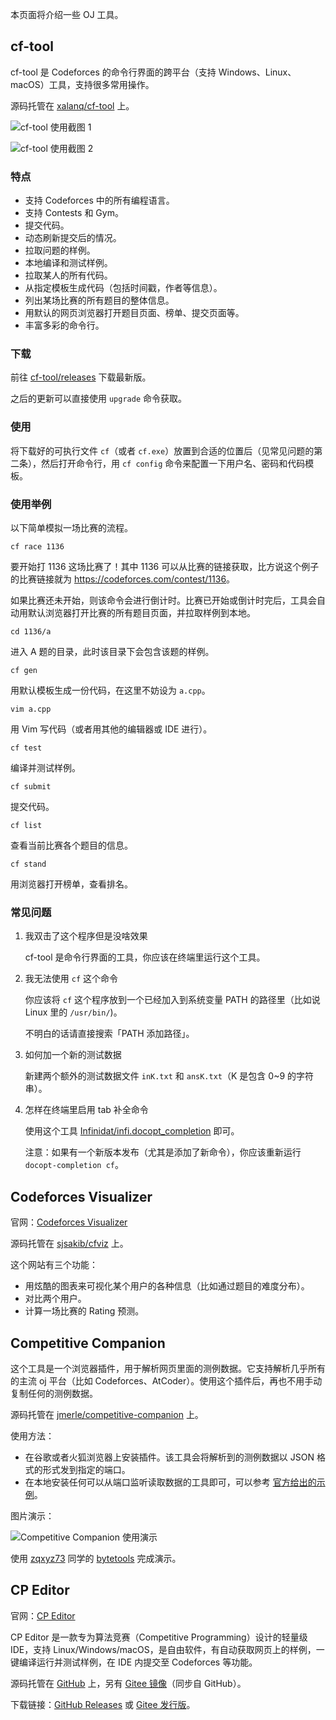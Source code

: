 本页面将介绍一些 OJ 工具。

## cf-tool

cf-tool 是 Codeforces 的命令行界面的跨平台（支持 Windows、Linux、macOS）工具，支持很多常用操作。

源码托管在 [xalanq/cf-tool](https://github.com/xalanq/cf-tool) 上。

![cf-tool 使用截图 1](./images/oj-tool-1.jpg)

![cf-tool 使用截图 2](./images/oj-tool-2.jpg)

### 特点

-   支持 Codeforces 中的所有编程语言。
-   支持 Contests 和 Gym。
-   提交代码。
-   动态刷新提交后的情况。
-   拉取问题的样例。
-   本地编译和测试样例。
-   拉取某人的所有代码。
-   从指定模板生成代码（包括时间戳，作者等信息）。
-   列出某场比赛的所有题目的整体信息。
-   用默认的网页浏览器打开题目页面、榜单、提交页面等。
-   丰富多彩的命令行。

### 下载

前往 [cf-tool/releases](https://github.com/xalanq/cf-tool/releases) 下载最新版。

之后的更新可以直接使用 `upgrade` 命令获取。

### 使用

将下载好的可执行文件 `cf`（或者 `cf.exe`）放置到合适的位置后（见常见问题的第二条），然后打开命令行，用 `cf config` 命令来配置一下用户名、密码和代码模板。

### 使用举例

以下简单模拟一场比赛的流程。

`cf race 1136`

要开始打 1136 这场比赛了！其中 1136 可以从比赛的链接获取，比方说这个例子的比赛链接就为 <https://codeforces.com/contest/1136>。

如果比赛还未开始，则该命令会进行倒计时。比赛已开始或倒计时完后，工具会自动用默认浏览器打开比赛的所有题目页面，并拉取样例到本地。

`cd 1136/a`

进入 A 题的目录，此时该目录下会包含该题的样例。

`cf gen`

用默认模板生成一份代码，在这里不妨设为 `a.cpp`。

`vim a.cpp`

用 Vim 写代码（或者用其他的编辑器或 IDE 进行）。

`cf test`

编译并测试样例。

`cf submit`

提交代码。

`cf list`

查看当前比赛各个题目的信息。

`cf stand`

用浏览器打开榜单，查看排名。

### 常见问题

1.  我双击了这个程序但是没啥效果

    cf-tool 是命令行界面的工具，你应该在终端里运行这个工具。

2.  我无法使用 `cf` 这个命令

    你应该将 `cf` 这个程序放到一个已经加入到系统变量 PATH 的路径里（比如说 Linux 里的 `/usr/bin/`)。

    不明白的话请直接搜索「PATH 添加路径」。

3.  如何加一个新的测试数据

    新建两个额外的测试数据文件 `inK.txt` 和 `ansK.txt`（K 是包含 0\~9 的字符串）。

4.  怎样在终端里启用 tab 补全命令

    使用这个工具 [Infinidat/infi.docopt\_completion](https://github.com/Infinidat/infi.docopt_completion) 即可。

    注意：如果有一个新版本发布（尤其是添加了新命令），你应该重新运行 `docopt-completion cf`。

## Codeforces Visualizer

官网：[Codeforces Visualizer](https://cfviz.netlify.app)

源码托管在 [sjsakib/cfviz](https://github.com/sjsakib/cfviz/) 上。

这个网站有三个功能：

-   用炫酷的图表来可视化某个用户的各种信息（比如通过题目的难度分布）。
-   对比两个用户。
-   计算一场比赛的 Rating 预测。

## Competitive Companion

这个工具是一个浏览器插件，用于解析网页里面的测例数据。它支持解析几乎所有的主流 oj 平台（比如 Codeforces、AtCoder）。使用这个插件后，再也不用手动复制任何的测例数据。

源码托管在 [jmerle/competitive-companion](https://github.com/jmerle/competitive-companion) 上。

使用方法：

-   在谷歌或者火狐浏览器上安装插件。该工具会将解析到的测例数据以 JSON 格式的形式发到指定的端口。
-   在本地安装任何可以从端口监听读取数据的工具即可，可以参考 [官方给出的示例](https://github.com/jmerle/competitive-companion-example)。

图片演示：

![Competitive Companion 使用演示](images/oj-tool-3.apng)

使用 [zqxyz73](https://github.com/zqxyz73) 同学的 [bytetools](https://github.com/zqxyz73/bytetools) 完成演示。

## CP Editor

官网：[CP Editor](https://cpeditor.org/zh)

CP Editor 是一款专为算法竞赛（Competitive Programming）设计的轻量级 IDE，支持 Linux/Windows/macOS，是自由软件，有自动获取网页上的样例，一键编译运行并测试样例，在 IDE 内提交至 Codeforces 等功能。

源码托管在 [GitHub](https://github.com/cpeditor/cpeditor) 上，另有 [Gitee 镜像](https://gitee.com/ouuan/cpeditor)（同步自 GitHub）。

下载链接：[GitHub Releases](https://github.com/cpeditor/cpeditor/releases) 或 [Gitee 发行版](https://gitee.com/ouuan/cpeditor/releases)。
